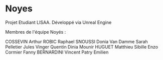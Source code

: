 # Noyes
 Projet Etudiant LISAA.
Développé via Unreal Engine

Membres de l'équipe Noyés :

COSSEVIN Arthur
ROBIC	Raphael
SNOUSSI	Donia
Van Damme	Sarah
Pelletier	Jules
Vinger	Quentin
Dinia	Mounir
HUGUET 	Matthieu
Sibille	Enzo
Cormier	Fanny
BERNARDINI	Vincent 
Patry	Emilien
